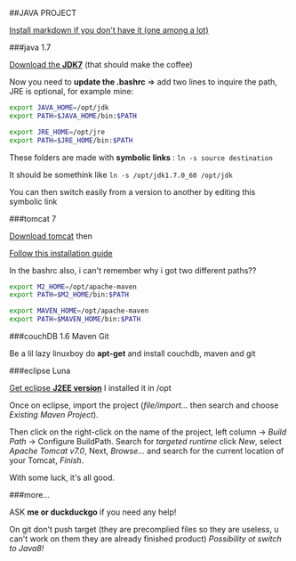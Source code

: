 ##JAVA PROJECT


[Install markdown if you don't have it (one among a lot)](https://github.com/Thiht/markdown-viewer)

###java 1.7

[Download the **JDK7**](http://www.oracle.com/technetwork/java/javase/downloads/jdk7-downloads-1880260.html) (that should make the coffee) 

Now you need to **update the .bashrc** => add two lines to inquire the path, JRE is optional, for example mine:

```sh
export JAVA_HOME=/opt/jdk
export PATH=$JAVA_HOME/bin:$PATH

export JRE_HOME=/opt/jre
export PATH=$JRE_HOME/bin:$PATH
```

These folders are made with **symbolic links** : ```ln -s source destination```

It should be somethink like ```ln -s /opt/jdk1.7.0_60 /opt/jdk```

You can then switch easily from a version to another by editing this symbolic link

###tomcat 7

[Download tomcat](https://tomcat.apache.org/download-70.cgi) then 

[Follow this installation guide](http://www.eclipse.org/webtools/jst/components/ws/M4/tutorials/InstallTomcat.html)

In the bashrc also, i can't remember why i got two different paths??

```sh
export M2_HOME=/opt/apache-maven
export PATH=$M2_HOME/bin:$PATH

export MAVEN_HOME=/opt/apache-maven
export PATH=$MAVEN_HOME/bin:$PATH
```

###couchDB 1.6 Maven Git

Be a lil lazy linuxboy do **apt-get** and install couchdb, maven and git

###eclipse Luna

[Get eclipse **J2EE version**](https://www.eclipse.org/downloads/download.php?file=/technology/epp/downloads/release/luna/R/eclipse-jee-luna-R-linux-gtk-x86_64.tar.gz&mirror_id=514) I installed it in /opt

Once on eclipse, import the project (*file/import...* then search and choose *Existing Maven Project*).

Then click on the right-click on the name of the project, left column -> *Build Path* -> Configure BuildPath. Search for *targeted runtime* click *New*, select *Apache Tomcat v7.0*, Next, *Browse...* and search for the current location of your Tomcat, *Finish*.



With some luck, it's all good.

###more...

ASK **me or duckduckgo** if you need any help!

On git don't push target (they are precomplied files so they are useless, u can't work on them they are already finished product)
*Possibility ot switch to Java8!* 

